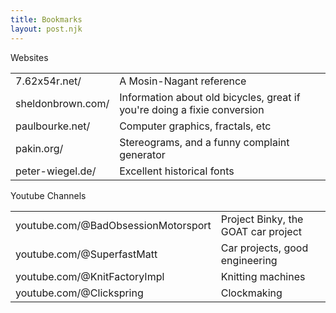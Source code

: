 ```yaml
---
title: Bookmarks
layout: post.njk
---
```


 Websites

|                   |                                                                          |
| ----------------- | ------------------------------------------------------------------------ |
| 7.62x54r.net/     | A Mosin-Nagant reference                                                 |
| sheldonbrown.com/ | Information about old bicycles, great if you're doing a fixie conversion |
| paulbourke.net/   | Computer graphics, fractals, etc                                         |
| pakin.org/        | Stereograms, and a funny complaint generator                             |
| peter-wiegel.de/  | Excellent historical fonts                                               |

Youtube Channels

|                                     |                                     |
| ----------------------------------- | ----------------------------------- |
| youtube.com/@BadObsessionMotorsport | Project Binky, the GOAT car project |
| youtube.com/@SuperfastMatt          | Car projects, good engineering      |
| youtube.com/@KnitFactoryImpl        | Knitting machines                   |
| youtube.com/@Clickspring            | Clockmaking                         |


